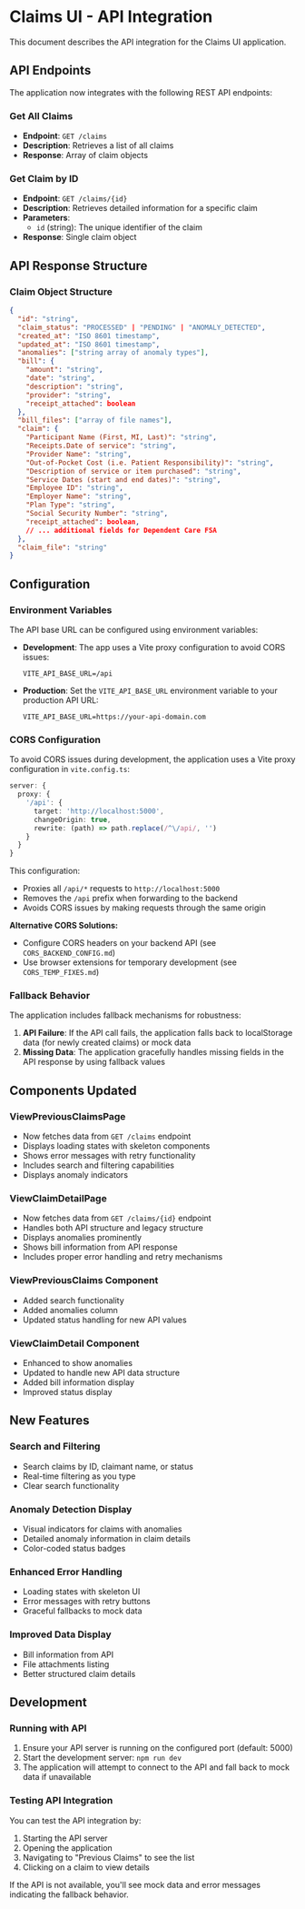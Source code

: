 # Claims UI - API Integration

This document describes the API integration for the Claims UI application.

## API Endpoints

The application now integrates with the following REST API endpoints:

### Get All Claims
- **Endpoint**: `GET /claims`
- **Description**: Retrieves a list of all claims
- **Response**: Array of claim objects

### Get Claim by ID
- **Endpoint**: `GET /claims/{id}`
- **Description**: Retrieves detailed information for a specific claim
- **Parameters**: 
  - `id` (string): The unique identifier of the claim
- **Response**: Single claim object

## API Response Structure

### Claim Object Structure
```json
{
  "id": "string",
  "claim_status": "PROCESSED" | "PENDING" | "ANOMALY_DETECTED",
  "created_at": "ISO 8601 timestamp",
  "updated_at": "ISO 8601 timestamp",
  "anomalies": ["string array of anomaly types"],
  "bill": {
    "amount": "string",
    "date": "string",
    "description": "string",
    "provider": "string",
    "receipt_attached": boolean
  },
  "bill_files": ["array of file names"],
  "claim": {
    "Participant Name (First, MI, Last)": "string",
    "Receipts.Date of service": "string",
    "Provider Name": "string",
    "Out-of-Pocket Cost (i.e. Patient Responsibility)": "string",
    "Description of service or item purchased": "string",
    "Service Dates (start and end dates)": "string",
    "Employee ID": "string",
    "Employer Name": "string",
    "Plan Type": "string",
    "Social Security Number": "string",
    "receipt_attached": boolean,
    // ... additional fields for Dependent Care FSA
  },
  "claim_file": "string"
}
```

## Configuration

### Environment Variables
The API base URL can be configured using environment variables:

- **Development**: The app uses a Vite proxy configuration to avoid CORS issues:
  ```
  VITE_API_BASE_URL=/api
  ```

- **Production**: Set the `VITE_API_BASE_URL` environment variable to your production API URL:
  ```
  VITE_API_BASE_URL=https://your-api-domain.com
  ```

### CORS Configuration
To avoid CORS issues during development, the application uses a Vite proxy configuration in `vite.config.ts`:

```typescript
server: {
  proxy: {
    '/api': {
      target: 'http://localhost:5000',
      changeOrigin: true,
      rewrite: (path) => path.replace(/^\/api/, '')
    }
  }
}
```

This configuration:
- Proxies all `/api/*` requests to `http://localhost:5000`
- Removes the `/api` prefix when forwarding to the backend
- Avoids CORS issues by making requests through the same origin

**Alternative CORS Solutions:**
- Configure CORS headers on your backend API (see `CORS_BACKEND_CONFIG.md`)
- Use browser extensions for temporary development (see `CORS_TEMP_FIXES.md`)

### Fallback Behavior
The application includes fallback mechanisms for robustness:

1. **API Failure**: If the API call fails, the application falls back to localStorage data (for newly created claims) or mock data
2. **Missing Data**: The application gracefully handles missing fields in the API response by using fallback values

## Components Updated

### ViewPreviousClaimsPage
- Now fetches data from `GET /claims` endpoint
- Displays loading states with skeleton components
- Shows error messages with retry functionality
- Includes search and filtering capabilities
- Displays anomaly indicators

### ViewClaimDetailPage
- Now fetches data from `GET /claims/{id}` endpoint
- Handles both API structure and legacy structure
- Displays anomalies prominently
- Shows bill information from API response
- Includes proper error handling and retry mechanisms

### ViewPreviousClaims Component
- Added search functionality
- Added anomalies column
- Updated status handling for new API values

### ViewClaimDetail Component
- Enhanced to show anomalies
- Updated to handle new API data structure
- Added bill information display
- Improved status display

## New Features

### Search and Filtering
- Search claims by ID, claimant name, or status
- Real-time filtering as you type
- Clear search functionality

### Anomaly Detection Display
- Visual indicators for claims with anomalies
- Detailed anomaly information in claim details
- Color-coded status badges

### Enhanced Error Handling
- Loading states with skeleton UI
- Error messages with retry buttons
- Graceful fallbacks to mock data

### Improved Data Display
- Bill information from API
- File attachments listing
- Better structured claim details

## Development

### Running with API
1. Ensure your API server is running on the configured port (default: 5000)
2. Start the development server: `npm run dev`
3. The application will attempt to connect to the API and fall back to mock data if unavailable

### Testing API Integration
You can test the API integration by:
1. Starting the API server
2. Opening the application
3. Navigating to "Previous Claims" to see the list
4. Clicking on a claim to view details

If the API is not available, you'll see mock data and error messages indicating the fallback behavior.
